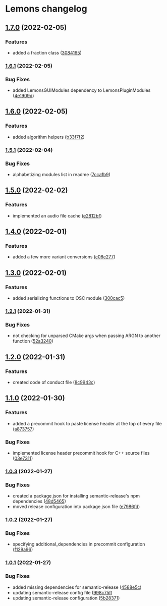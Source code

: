 # Lemons changelog

## [1.7.0](http://github.com/benthevining/Lemons/compare/v1.6.1...v1.7.0) (2022-02-05)


### Features

* added a fraction class ([3084165](http://github.com/benthevining/Lemons/commit/3084165cf6ab27a0d4a077fb7f6dcabbf0fbfabb))

### [1.6.1](http://github.com/benthevining/Lemons/compare/v1.6.0...v1.6.1) (2022-02-05)


### Bug Fixes

* added LemonsGUIModules dependency to LemonsPluginModules ([4e1909d](http://github.com/benthevining/Lemons/commit/4e1909d825e62c298d7b4fe62f73dfe675d3cdf8))

## [1.6.0](http://github.com/benthevining/Lemons/compare/v1.5.1...v1.6.0) (2022-02-05)


### Features

* added algorithm helpers ([b33f7f2](http://github.com/benthevining/Lemons/commit/b33f7f2bae506a733ee864e8f0c06cb37136da81))

### [1.5.1](http://github.com/benthevining/Lemons/compare/v1.5.0...v1.5.1) (2022-02-04)


### Bug Fixes

* alphabetizing modules list in readme ([7cca1b9](http://github.com/benthevining/Lemons/commit/7cca1b9c33ff867b1b99ba3bce64337da1d87638))

## [1.5.0](http://github.com/benthevining/Lemons/compare/v1.4.0...v1.5.0) (2022-02-02)


### Features

* implemented an audio file cache ([e2812bf](http://github.com/benthevining/Lemons/commit/e2812bf709498ad53cae013d008773608f826e22))

## [1.4.0](http://github.com/benthevining/Lemons/compare/v1.3.0...v1.4.0) (2022-02-01)


### Features

* added a few more variant conversions ([c06c277](http://github.com/benthevining/Lemons/commit/c06c277d2dc722c6769be5d539dd344bb10dc7b1))

## [1.3.0](http://github.com/benthevining/Lemons/compare/v1.2.1...v1.3.0) (2022-02-01)


### Features

* added serializing functions to OSC module ([300cac5](http://github.com/benthevining/Lemons/commit/300cac518927826f4f3855c80375113a48f2af0f))

### [1.2.1](http://github.com/benthevining/Lemons/compare/v1.2.0...v1.2.1) (2022-01-31)


### Bug Fixes

* not checking for unparsed CMake args when passing ARGN to another function ([52a3240](http://github.com/benthevining/Lemons/commit/52a3240692abed440e40f30fb897d441e1a4c2a7))

## [1.2.0](http://github.com/benthevining/Lemons/compare/v1.1.0...v1.2.0) (2022-01-31)


### Features

* created code of conduct file ([8c9943c](http://github.com/benthevining/Lemons/commit/8c9943c70611130d623b45cf991df1b4cee48d7e))

## [1.1.0](http://github.com/benthevining/Lemons/compare/v1.0.3...v1.1.0) (2022-01-30)


### Features

* added a precommit hook to paste license header at the top of every file ([a873757](http://github.com/benthevining/Lemons/commit/a87375716c28bbe269cc64ca01ebef36e66a8dfe))


### Bug Fixes

* implemented license header precommit hook for C++ source files ([03e7311](http://github.com/benthevining/Lemons/commit/03e731162154279d588b6d018f9ef39153782639))

### [1.0.3](http://github.com/benthevining/Lemons/compare/v1.0.2...v1.0.3) (2022-01-27)


### Bug Fixes

* created a package.json for installing semantic-release's npm dependencies ([48d5465](http://github.com/benthevining/Lemons/commit/48d54655b0ab1f9a0e91c7ba7075c614e3fdeadf))
* moved release configuration into package.json file ([e7986fd](http://github.com/benthevining/Lemons/commit/e7986fdb6006135d7763b216bbdbf40c9d6bd84f))

### [1.0.2](http://github.com/benthevining/Lemons/compare/v1.0.1...v1.0.2) (2022-01-27)


### Bug Fixes

* specifying additional_dependencies in precommit configuration ([f129a96](http://github.com/benthevining/Lemons/commit/f129a961eb9360f7dfefcb8662624d491dc72ac9))

### [1.0.1](http://github.com/benthevining/Lemons/compare/v1.0.0...v1.0.1) (2022-01-27)


### Bug Fixes

* added missing dependencies for semantic-release ([4588e5c](http://github.com/benthevining/Lemons/commit/4588e5c64706d618a1e892669ee6009529622986))
* updating semantic-release config file ([998c75f](http://github.com/benthevining/Lemons/commit/998c75f597ac8ae0a699313f11c064ace7ec811b))
* updating semantic-release configuration ([5b28371](http://github.com/benthevining/Lemons/commit/5b2837187595d5d40876a5b3f217832bfe644b80))
